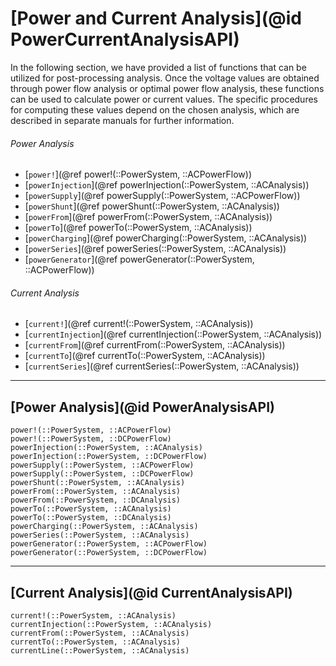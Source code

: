 # [Power and Current Analysis](@id PowerCurrentAnalysisAPI)

In the following section, we have provided a list of functions that can be utilized for post-processing analysis. Once the voltage values are obtained through power flow analysis or optimal power flow analysis, these functions can be used to calculate power or current values. The specific procedures for computing these values depend on the chosen analysis, which are described in separate manuals for further information.


###### Power Analysis
* [`power!`](@ref power!(::PowerSystem, ::ACPowerFlow))
* [`powerInjection`](@ref powerInjection(::PowerSystem, ::ACAnalysis))
* [`powerSupply`](@ref powerSupply(::PowerSystem, ::ACPowerFlow))
* [`powerShunt`](@ref powerShunt(::PowerSystem, ::ACAnalysis))
* [`powerFrom`](@ref powerFrom(::PowerSystem, ::ACAnalysis))
* [`powerTo`](@ref powerTo(::PowerSystem, ::ACAnalysis))
* [`powerCharging`](@ref powerCharging(::PowerSystem, ::ACAnalysis))
* [`powerSeries`](@ref powerSeries(::PowerSystem, ::ACAnalysis))
* [`powerGenerator`](@ref powerGenerator(::PowerSystem, ::ACPowerFlow))

###### Current Analysis
* [`current!`](@ref current!(::PowerSystem, ::ACAnalysis))
* [`currentInjection`](@ref currentInjection(::PowerSystem, ::ACAnalysis))
* [`currentFrom`](@ref currentFrom(::PowerSystem, ::ACAnalysis))
* [`currentTo`](@ref currentTo(::PowerSystem, ::ACAnalysis))
* [`currentSeries`](@ref currentSeries(::PowerSystem, ::ACAnalysis))

---

## [Power Analysis](@id PowerAnalysisAPI)
```@docs
power!(::PowerSystem, ::ACPowerFlow)
power!(::PowerSystem, ::DCPowerFlow)
powerInjection(::PowerSystem, ::ACAnalysis)
powerInjection(::PowerSystem, ::DCPowerFlow)
powerSupply(::PowerSystem, ::ACPowerFlow)
powerSupply(::PowerSystem, ::DCPowerFlow)
powerShunt(::PowerSystem, ::ACAnalysis)
powerFrom(::PowerSystem, ::ACAnalysis)
powerFrom(::PowerSystem, ::DCAnalysis)
powerTo(::PowerSystem, ::ACAnalysis)
powerTo(::PowerSystem, ::DCAnalysis)
powerCharging(::PowerSystem, ::ACAnalysis)
powerSeries(::PowerSystem, ::ACAnalysis)
powerGenerator(::PowerSystem, ::ACPowerFlow)
powerGenerator(::PowerSystem, ::DCPowerFlow)
```

---

## [Current Analysis](@id CurrentAnalysisAPI)
```@docs
current!(::PowerSystem, ::ACAnalysis)
currentInjection(::PowerSystem, ::ACAnalysis)
currentFrom(::PowerSystem, ::ACAnalysis)
currentTo(::PowerSystem, ::ACAnalysis)
currentLine(::PowerSystem, ::ACAnalysis)
```